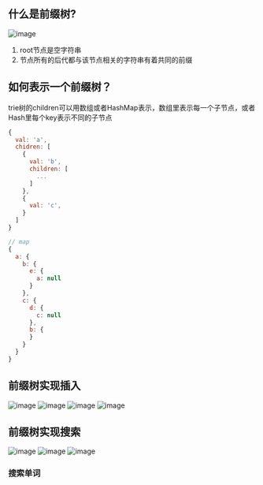 ## 什么是前缀树?

![image](https://aliyun-lc-upload.oss-cn-hangzhou.aliyuncs.com/aliyun-lc-upload/uploads/2018/02/07/screen-shot-2018-01-31-at-163403.png)

1. root节点是空字符串
2. 节点所有的后代都与该节点相关的字符串有着共同的前缀

## 如何表示一个前缀树？

trie树的children可以用数组或者HashMap表示，数组里表示每一个子节点，或者Hash里每个key表示不同的子节点

```js
{
  val: 'a',
  chidren: [
    {
      val: 'b',
      children: [
        ...
      ]
    },
    {
      val: 'c',
    }
  ]
}

// map
{
  a: {
    b: {
      e: {
        a: null
      }
    },
    c: {
      d: {
        c: null
      },
      b: {
      }
    }
  }
}
```

## 前缀树实现插入

![image](https://i.loli.net/2019/02/26/5c74dcd258855.png)
![image](https://i.loli.net/2019/02/26/5c74dcd06513c.png)
![image](https://i.loli.net/2019/02/26/5c74dccec950e.png)
![image](https://i.loli.net/2019/02/26/5c74dccdd6dc2.png)

## 前缀树实现搜索

![image](https://i.loli.net/2019/02/26/5c74dd882274c.png)
![image](https://i.loli.net/2019/02/26/5c74dd89900cc.png)
![image](https://i.loli.net/2019/02/26/5c74dd8a5c7b5.png)

### 搜索单词